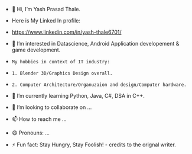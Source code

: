 - 👋 Hi, I’m Yash Prasad Thale.
- Here is My Linked In profile:
- https://www.linkedin.com/in/yash-thale6701/
  
- 👀 I’m interested in Datascience, Android Application developement & game development.
-     My hobbies in context of IT industry:
-     1. Blender 3D/Graphics Design overall.
-     2. Computer Architecture/Organuzaion and design/Computer hardware.
       
- 🌱 I’m currently learning Python, Java, C#, DSA in C++.
- 💞️ I’m looking to collaborate on ...
- 📫 How to reach me ...
- 😄 Pronouns: ...
- ⚡ Fun fact: Stay Hungry, Stay Foolish! - credits to the orignal writer.

<!---
Yash-Prasad-Thale/Yash-Prasad-Thale is a ✨ special ✨ repository because its `README.md` (this file) appears on your GitHub profile.
You can click the Preview link to take a look at your changes.
--->
